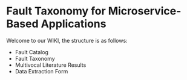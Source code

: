 # Fault Taxonomy for Microservice-Based Applications

Welcome to our WIKI, the structure is as follows:

 - Fault Catalog
 - Fault Taxonomy
 - Multivocal Literature Results
 - Data Extraction Form
